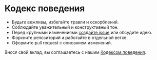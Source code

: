 # Кодекс поведения

- Будьте вежливы, избегайте травли и оскорблений.
- Соблюдайте уважительный и конструктивный тон.
- Перед крупными изменениями [создайте issue](https://github.com/semernyakov/polychat/issues) или обсудите идею.
- Форкните репозиторий и работайте в отдельной ветке.
- Оформите pull request с описанием изменений.

Внося свой вклад, вы соглашаетесь с нашим [Кодексом поведения](docs/CODE_OF_CONDUCT.md).
